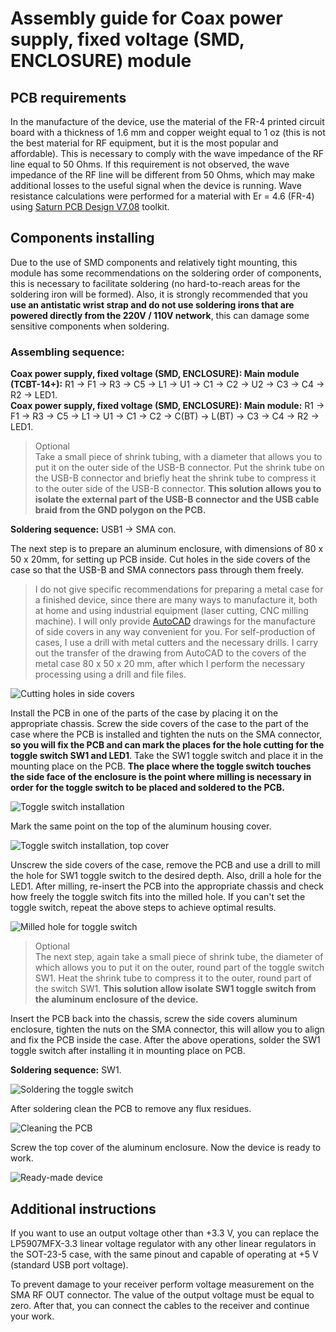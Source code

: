# Assembly guide for Coax power supply, fixed voltage (SMD, ENCLOSURE) module

## PCB requirements
In the manufacture of the device, use the material of the FR-4 printed circuit board with a thickness of 1.6 mm and copper weight equal to 1 oz (this is not the best material for RF equipment, but it is the most popular and affordable). This is necessary to comply with the wave impedance of the RF line equal to 50 Ohms. If this requirement is not observed, the wave impedance of the RF line will be different from 50 Ohms, which may make additional losses to the useful signal when the device is running. Wave resistance calculations were performed for a material with Er = 4.6 (FR-4) using [Saturn PCB Design V7.08](http://www.saturnpcb.com/pcb_toolkit/) toolkit.

## Components installing 
Due to the use of SMD components and relatively tight mounting, this module has some recommendations on the soldering order of components, this is necessary to facilitate soldering (no hard-to-reach areas for the soldering iron will be formed).
Also, it is strongly recommended that you **use an antistatic wrist strap and do not use soldering irons that are powered directly from the 220V / 110V network**, this can damage some sensitive components when soldering.

### Assembling sequence:

**Coax power supply, fixed voltage (SMD, ENCLOSURE): Main module (TCBT-14+):** R1 -> F1 -> R3 -> C5 -> L1 -> U1 -> C1 -> C2 -> U2 -> C3 -> C4 -> R2 -> LED1.  
**Coax power supply, fixed voltage (SMD, ENCLOSURE): Main module:** R1 -> F1 -> R3 -> C5 -> L1 -> U1 -> C1 -> C2 -> C(BT) -> L(BT) -> C3 -> C4 -> R2 -> LED1.  

> Optional   
> Take a small piece of shrink tubing, with a diameter that allows you to put it on the outer side of the USB-B connector. Put the shrink tube on the USB-B connector and briefly heat the shrink tube to compress it to the outer side of the USB-B connector. **This solution allows you to isolate the external part of the USB-B connector and the USB cable braid from the GND polygon on the PCB.**  

**Soldering sequence:** USB1 -> SMA con.  

The next step is to prepare an aluminum enclosure, with dimensions of 80 x 50 x 20mm, for setting up PCB inside. Cut holes in the side covers of the case so that the USB-B and SMA connectors pass through them freely.
> I do not give specific recommendations for preparing a metal case for a finished device, since there are many ways to manufacture it, both at home and using industrial equipment (laser cutting, CNC milling machine). I will only provide [AutoCAD](./Enclosure%20model%20files/) drawings for the manufacture of side covers in any way convenient for you. For self-production of cases, I use a drill with metal cutters and the necessary drills. I carry out the transfer of the drawing from AutoCAD to the covers of the metal case 80 x 50 x 20 mm, after which I perform the necessary processing using a drill and file files.

![Cutting holes in side covers](../../../Resources/Coax%20power%20supply/Fixed%20voltage/Enclosure-Cutting-holes-in-side-covers.jpg)  

Install the PCB in one of the parts of the case by placing it on the appropriate chassis. Screw the side covers of the case to the part of the case where the PCB is installed and tighten the nuts on the SMA connector, **so you will fix the PCB and can mark the places for the hole cutting for the toggle switch SW1 and LED1**. Take the SW1 toggle switch and place it in the mounting place on the PCB. **The place where the toggle switch touches the side face of the enclosure is the point where milling is necessary in order for the toggle switch to be placed and soldered to the PCB.**

![Toggle switch installation](../../../Resources/Coax%20power%20supply/Fixed%20voltage/Enclosure-Toggle-switch-installation.jpg)  

Mark the same point on the top of the aluminum housing cover. 

![Toggle switch installation, top cover](../../../Resources/Coax%20power%20supply/Fixed%20voltage/Enclosure-Toggle-switch-installation-top-cover.jpg)  

Unscrew the side covers of the case, remove the PCB and use a drill to mill the hole for SW1 toggle switch to the desired depth. Also, drill a hole for the LED1. After milling, re-insert the PCB into the appropriate chassis and check how freely the toggle switch fits into the milled hole. If you can't set the toggle switch, repeat the above steps to achieve optimal results.  

![Milled hole for toggle switch](../../../Resources/Coax%20power%20supply/Fixed%20voltage/Enclosure-Milled-hole-for-toggle-switch.jpg) 

> Optional  
> The next step, again take a small piece of shrink tube, the diameter of which allows you to put it on the outer, round part of the toggle switch SW1. Heat the shrink tube to compress it to the outer, round part of the switch SW1. **This solution allow isolate SW1 toggle switch from the aluminum enclosure of the device.**   

Insert the PCB back into the chassis, screw the side covers aluminum enclosure, tighten the nuts on the SMA connector, this will allow you to align and fix the PCB inside the case. After the above operations, solder the SW1 toggle switch after installing it in mounting place on PCB.  

**Soldering sequence:** SW1.  

![Soldering the toggle switch](../../../Resources/Coax%20power%20supply/Fixed%20voltage/Enclosure-Soldering-the-toggle-switch.jpg)  

After soldering clean the PCB to remove any flux residues.

![Cleaning the PCB](../../../Resources/Coax%20power%20supply/Fixed%20voltage/Cleaning-the-PCB.jpg)  

Screw the top cover of the aluminum enclosure. Now the device is ready to work.

![Ready-made device](../../../Resources/Coax%20power%20supply/Fixed%20voltage/Enclosure-Ready-made-device.jpg)  

## Additional instructions
If you want to use an output voltage other than +3.3 V, you can replace the LP5907MFX-3.3 linear voltage regulator with any other linear regulators in the SOT-23-5 case, with the same pinout and capable of operating at +5 V (standard USB port voltage).

To prevent damage to your receiver perform voltage measurement on the SMA RF OUT connector. The value of the output voltage must be equal to zero. After that, you can connect the cables to the receiver and continue your work.  
